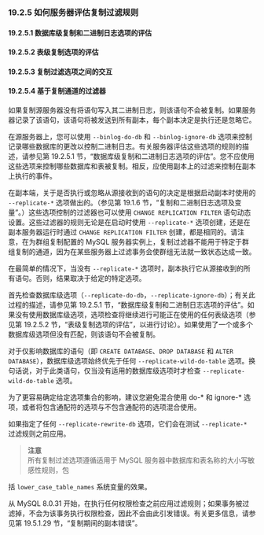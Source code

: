 ### 19.2.5 如何服务器评估复制过滤规则

#### 19.2.5.1 数据库级复制和二进制日志选项的评估
#### 19.2.5.2 表级复制选项的评估
#### 19.2.5.3 复制过滤选项之间的交互
#### 19.2.5.4 基于复制通道的过滤器

如果复制源服务器没有将语句写入其二进制日志，则该语句不会被复制。如果服务器记录了该语句，该语句将被发送到所有副本，每个副本决定是执行还是忽略它。

在源服务器上，您可以使用 `--binlog-do-db` 和 `--binlog-ignore-db` 选项来控制记录哪些数据库的更改以控制二进制日志。有关服务器评估这些选项的规则的描述，请参见第 19.2.5.1 节，“数据库级复制和二进制日志选项的评估”。您不应使用这些选项来控制哪些数据库和表被复制。相反，应使用副本上的过滤来控制在副本上执行的事件。

在副本端，关于是否执行或忽略从源接收到的语句的决定是根据启动副本时使用的 `--replicate-*` 选项做出的。（参见第 19.1.6 节，“复制和二进制日志选项及变量”。）这些选项控制的过滤器也可以使用 `CHANGE REPLICATION FILTER` 语句动态设置。这些过滤器的规则无论是在启动时使用 `--replicate-*` 选项创建，还是在副本服务器运行时通过 `CHANGE REPLICATION FILTER` 创建，都是相同的。请注意，在为群组复制配置的 MySQL 服务器实例上，复制过滤器不能用于特定于群组复制的通道，因为在某些服务器上过滤事务会使群组无法就一致状态达成一致。

在最简单的情况下，当没有 `--replicate-*` 选项时，副本执行它从源接收到的所有语句。否则，结果取决于给定的特定选项。

首先检查数据库级选项（`--replicate-do-db`，`--replicate-ignore-db`）；有关此过程的描述，请参见第 19.2.5.1 节，“数据库级复制和二进制日志选项的评估”。如果没有使用数据库级选项，选项检查将继续进行可能正在使用的任何表级选项（参见第 19.2.5.2 节，“表级复制选项的评估”，以进行讨论）。如果使用了一个或多个数据库级选项但没有匹配，则该语句不会被复制。

对于仅影响数据库的语句（即 `CREATE DATABASE`、`DROP DATABASE` 和 `ALTER DATABASE`），数据库级选项始终优先于任何 `--replicate-wild-do-table` 选项。换句话说，对于此类语句，仅当没有适用的数据库级选项时才检查 `--replicate-wild-do-table` 选项。

为了更容易确定给定选项集合的影响，建议您避免混合使用 do-* 和 ignore-* 选项，或者将包含通配符的选项与不包含通配符的选项混合使用。

如果指定了任何 `--replicate-rewrite-db` 选项，它们会在测试 `--replicate-*` 过滤规则之前应用。

> **注意**  
> 所有复制过滤选项遵循适用于 MySQL 服务器中数据库和表名称的大小写敏感性规则，包

括 `lower_case_table_names` 系统变量的效果。

从 MySQL 8.0.31 开始，在执行任何权限检查之前应用过滤规则；如果事务被过滤掉，不会为该事务执行权限检查，因此不会由此引发错误。有关更多信息，请参见第 19.5.1.29 节，“复制期间的副本错误”。